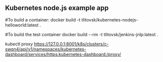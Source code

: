 ## Kubernetes node.js example app

#To build a container:
docker build -t tlitovsk/kubernetes-nodejs-helloworld:latest .

#To build the test container
docker build --rm -t tlitovsk/jenkins-jnlp:latest .

kubectl proxy
https://127.0.0.1:8001/k8s/clusters/c-swqn4/api/v1/namespaces/kubernetes-dashboard/services/https:kubernetes-dashboard:/proxy/
